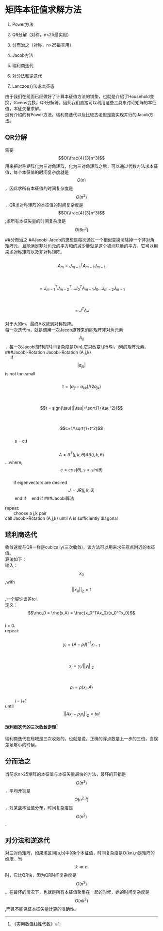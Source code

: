 # 矩阵本征值求解方法

1. Power方法

2. QR分解（对称，n&lt;25最实用）

3. 分而治之（对称，n&gt;25最实用）

4. Jacob方法

5. 瑞利商迭代

6. 对分法和逆迭代

7. Lanczos方法求本征态

由于我们在前面已经做好了计算本征值方法的铺垫，也就是介绍了Household变换，Givens变换，QR分解等。因此我们直接可以利用这些工具来讨论矩阵的本征值，本征矢量求解。  
没有介绍的有Power方法，瑞利商迭代以及比较古老但是能实现并行的Jacob方法。

## QR分解

需要$$O(\frac{4}{3}n^3)$$用来把对称矩阵化为三对角矩阵，化为三对角矩阵之后，可以通过代数方法求本征值，每个本征值的时间复杂度就是$$O(n)$$，因此求所有本征值的时间复杂度是$$O(n^2)$$，QR求对称矩阵的本征值的时间复杂度是$$O(\frac{4}{3}n^3)$$;求所有本征矢量的时间复杂度是$$O(6n^3)$$

##分而治之
##Jacobi
Jacob的思想是每次通过一个相似变换消除掉一个非对角矩阵元，且能满足非对角元的平方和的减少量就是这个被消除量的平方。它可以用来求对称矩阵以及非对称矩阵。  
&emsp;&emsp;$$A_m = J_{m-1}^TA_{m-1}J_{m-1}$$  
&emsp;&emsp;&emsp;&emsp;$$= J_{m-1}^TJ_{m-2}^T...J_{0}^TA_{m-1}J_{0}...J_{m-2}J_{m-1}$$  
&emsp;&emsp;&emsp;&emsp;$$= J^TAJ$$  
对于大的m，最终A收敛到对称矩阵。  
每一次迭代m，就是调用一次Jacob旋转来消除矩阵非对角元素$$A_{ij}$$，每一次Jacobi旋转的时间复杂度是O(n),它只改变i,j行与i，j列的矩阵元素。  
###Jacobi-Rotation
Jacobi-Rotation (A,j,k)  
&emsp; if $$|a_{jk}|$$is not too small  
&emsp;&emsp; $$\tau = (a_{jj}-a_{kk})/(2a_{jk})$$  
&emsp;&emsp; $$t = sign(\tau)(|\tau|+\sqrt{1+\tau^2})$$  
&emsp;&emsp; $$c=1/\sqrt{1+t^2}$$  
&emsp;&emsp; s = c.t  
&emsp;&emsp; $$A = R^T(j,k,\theta)AR(j,k,\theta)$$...where, $$c=cos(\theta),s = sin(\theta)$$  
&emsp;&emsp;if eigenvectors are desired
&emsp;&emsp;&emsp; $$J = JR(j,k,\theta)$$
&emsp;&emsp; end if
&emsp;end if
###Jacobi算法

repeat:  
  choose a j,k pair  
  call Jacobi-Rotation (A,j,k)
until A is sufficiently diagonal  
## 瑞利商迭代

收敛速度与QR一样是cubically\(三次收敛\)，该方法可以用来求任意点附近的本征值。  
算法如下：  
输入：$$x_0$$,with $$||x_0||_2 = 1$$,一个容许误差tol.  
定义：$$\rho_0 = \rho(x,A) = \frac{x_0^TAx_0}{x_0^Tx_0}$$  
i = 0.  
repeat:  
  $$y_i = (A- \rho_i I)^{-1}x_{i-1}$$  
  $$x_i = y_i/||y_i||_2$$  
  $$\rho_i = \rho(x_i,A)$$  
   i = i+1  
until $$||Ax_i-\rho_i x_i||_2 < tol$$

#### 瑞利商迭代的三次收敛定理[^1]

瑞利商迭代在局域是三次收敛的。也就是说。正确的浮点数是上一步的三倍，当误差足够小的时候。

## 分而治之

当前求n&gt;25矩阵的本征值与本征矢量最快的方法，最坏的开销是$$O(n^3)$$，平均开销是$$O(n^{2.3})$$，对某些本征值分布，时间复杂度是$$O(n^2)$$.

## 对分法和逆迭代

对三对角矩阵，如果求区间\[a,b\]中的k个本征值，时间复杂度是O\(kn\),n是矩阵的维度。当$$k \ll n$$时，它比QR快，因为QR时间复杂度是$$O(n^2)$$。在最坏的情况下，也就是所有本征值聚集在一起的时候，她的时间复杂度是$$O(nk^2)$$,而且不能保证本征矢量计算的准确性。

[^1]: 《实用数值线性代数》


